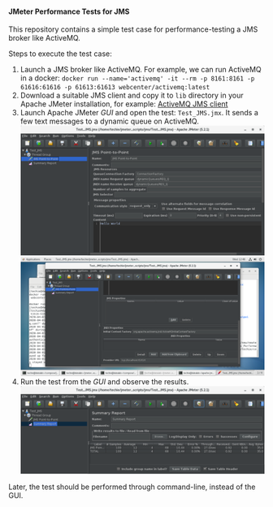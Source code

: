 #### JMeter Performance Tests for JMS
This repository contains a simple test case for performance-testing a JMS broker like ActiveMQ.

Steps to execute the test case:

1. Launch a JMS broker like ActiveMQ. For example, we can run ActiveMQ in a docker: `docker run --name='activemq' -it --rm -p 8161:8161 -p 61616:61616 -p 61613:61613 webcenter/activemq:latest`
2. Download a suitable JMS client and copy it to `lib` directory in your Apache JMeter installation, for example: [ActiveMQ JMS client](https://repo1.maven.org/maven2/org/apache/activemq/activemq-all/5.15.12/activemq-all-5.15.12.jar)
3. Launch Apache JMeter *GUI* and open the test: `Test_JMS.jmx`. It sends a few text messages to a dynamic queue on ActiveMQ.
![JMS Test](https://github.com/techyugadi/jmeter_scripts/blob/master/img/jmeter08.png)
![JMS Connection](https://github.com/techyugadi/jmeter_scripts/blob/master/img/jmeter09.png)
4. Run the test from the *GUI* and observe the results.
![JMS Test Result](https://github.com/techyugadi/jmeter_scripts/blob/master/img/jmeter10.png)

Later, the test should be performed through command-line, instead of the GUI.
